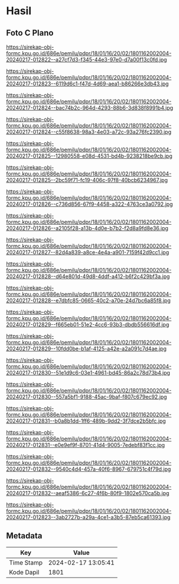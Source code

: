 # Hasil

## Foto C Plano

https://sirekap-obj-formc.kpu.go.id/686e/pemilu/pdpr/18/01/16/20/02/1801162002004-20240217-012822--a27cf7d3-f345-44e3-97e0-d7a00f13c0fd.jpg

https://sirekap-obj-formc.kpu.go.id/686e/pemilu/pdpr/18/01/16/20/02/1801162002004-20240217-012823--6119d6c1-f47d-4d69-aea1-b86266e3db43.jpg

https://sirekap-obj-formc.kpu.go.id/686e/pemilu/pdpr/18/01/16/20/02/1801162002004-20240217-012824--bac74b2c-964d-4293-88b6-3d838f8991b4.jpg

https://sirekap-obj-formc.kpu.go.id/686e/pemilu/pdpr/18/01/16/20/02/1801162002004-20240217-012824--c55f8638-98a3-4e03-a72c-93a276fc2390.jpg

https://sirekap-obj-formc.kpu.go.id/686e/pemilu/pdpr/18/01/16/20/02/1801162002004-20240217-012825--12980558-e08d-4531-bd4b-9238218be9cb.jpg

https://sirekap-obj-formc.kpu.go.id/686e/pemilu/pdpr/18/01/16/20/02/1801162002004-20240217-012825--2bc59f71-fc19-406c-97f8-40bcb6234967.jpg

https://sirekap-obj-formc.kpu.go.id/686e/pemilu/pdpr/18/01/16/20/02/1801162002004-20240217-012826--c736d856-67f9-4458-a322-4763ce3a0792.jpg

https://sirekap-obj-formc.kpu.go.id/686e/pemilu/pdpr/18/01/16/20/02/1801162002004-20240217-012826--a2105f28-a13b-4d0e-b7b2-f2d8a9fd8e36.jpg

https://sirekap-obj-formc.kpu.go.id/686e/pemilu/pdpr/18/01/16/20/02/1801162002004-20240217-012827--82d4a839-a8ce-4e4a-a901-7159f42d9cc1.jpg

https://sirekap-obj-formc.kpu.go.id/686e/pemilu/pdpr/18/01/16/20/02/1801162002004-20240217-012828--d64e801d-49d8-4ddf-a412-b6f2c429bf3a.jpg

https://sirekap-obj-formc.kpu.go.id/686e/pemilu/pdpr/18/01/16/20/02/1801162002004-20240217-012828--e7dbfc85-0665-40c2-a70e-24d7bc6a85f8.jpg

https://sirekap-obj-formc.kpu.go.id/686e/pemilu/pdpr/18/01/16/20/02/1801162002004-20240217-012829--f665eb01-51e2-4cc6-93b3-dbdb556616df.jpg

https://sirekap-obj-formc.kpu.go.id/686e/pemilu/pdpr/18/01/16/20/02/1801162002004-20240217-012829--10fdd0be-b1af-4125-a42e-a2a091c7d4ae.jpg

https://sirekap-obj-formc.kpu.go.id/686e/pemilu/pdpr/18/01/16/20/02/1801162002004-20240217-012830--51e1d9c6-03e1-4961-bd45-86a2c78d73b4.jpg

https://sirekap-obj-formc.kpu.go.id/686e/pemilu/pdpr/18/01/16/20/02/1801162002004-20240217-012830--557a5bf1-9188-45ac-9baf-f807c679ec92.jpg

https://sirekap-obj-formc.kpu.go.id/686e/pemilu/pdpr/18/01/16/20/02/1801162002004-20240217-012831--b0a8b1dd-1ff6-489b-9dd2-3f7dce2b5bfc.jpg

https://sirekap-obj-formc.kpu.go.id/686e/pemilu/pdpr/18/01/16/20/02/1801162002004-20240217-012831--e0e9ef9f-8701-41d4-9005-7edebf83f1cc.jpg

https://sirekap-obj-formc.kpu.go.id/686e/pemilu/pdpr/18/01/16/20/02/1801162002004-20240217-012832--9540c4d4-457a-40f6-8967-679751c4f79d.jpg

https://sirekap-obj-formc.kpu.go.id/686e/pemilu/pdpr/18/01/16/20/02/1801162002004-20240217-012832--aeaf5386-6c27-4f6b-80f9-1802e570ca5b.jpg

https://sirekap-obj-formc.kpu.go.id/686e/pemilu/pdpr/18/01/16/20/02/1801162002004-20240217-012823--3ab2727b-a29a-4ce1-a3b5-87eb5ca61393.jpg


## Metadata

| Key        | Value               |
| ---------- | ------------------- |
| Time Stamp | 2024-02-17 13:05:41 |
| Kode Dapil | 1801                |



